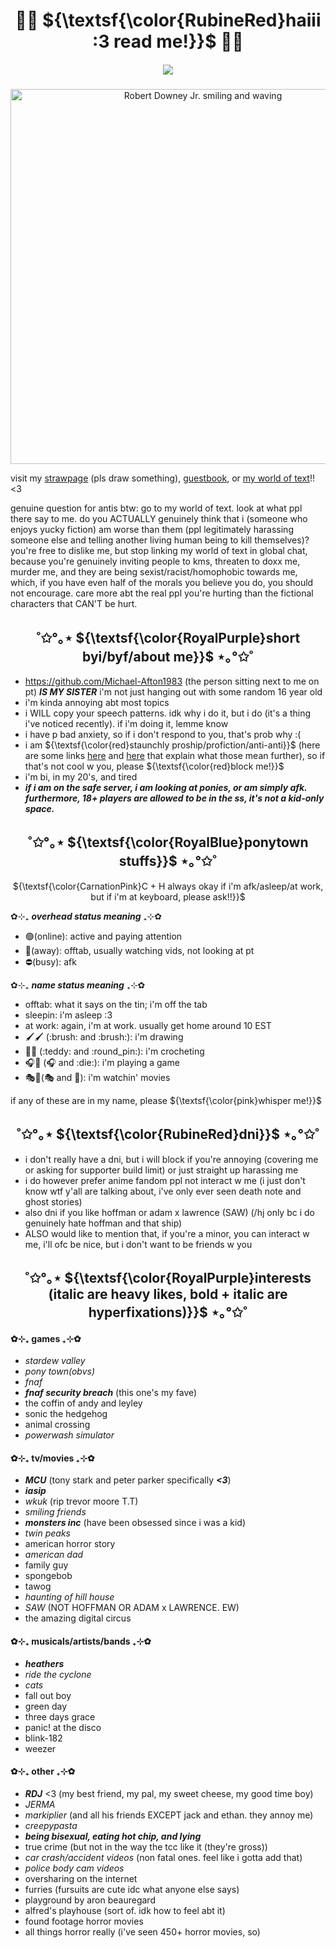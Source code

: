 <h1 align="center"> 🌈🍖 ${\textsf{\color{RubineRed}haiii :3 read me!}}$ 🍖🌈 </h1> 
 
<h5 align="center">
 
![](https://komarev.com/ghpvc/?username=MissSkunkye&color=ff63c1)

</h5>


<p align="center">
<img width="600" src="https://64.media.tumblr.com/272f6b93a030839733ebddcfdef335de/tumblr_mv7chh1gmf1qajc4eo1_500.gif" alt="Robert Downey Jr. smiling and waving">
</p> 

visit my [strawpage](https://missskunky.straw.page/) (pls draw something), [guestbook](http://users3.smartgb.com/g/g.php?a=s&i=g36-36309-7f), or [my world of text](https://ourworldoftext.com/skunkys_world)!!<3

genuine question for antis btw: go to my world of text. look at what ppl there say to me. do you ACTUALLY genuinely think that i (someone who enjoys yucky fiction) am worse than them (ppl legitimately harassing someone else and telling another living human being to kill themselves)? you're free to dislike me, but stop linking my world of text in global chat, because you're genuinely inviting people to kms, threaten to doxx me, murder me, and they are being sexist/racist/homophobic towards me, which, if you have even half of the morals you believe you do, you should not encourage. care more abt the real ppl you're hurting than the fictional characters that CAN'T be hurt. 

<h2 align="center">˚✩°｡⋆ ${\textsf{\color{RoyalPurple}short byi/byf/about me}}$ ⋆｡°✩˚</h2>

- https://github.com/Michael-Afton1983 (the person sitting next to me on pt) ***IS MY SISTER*** i'm not just hanging out with some random 16 year old
- i'm kinda annoying abt most topics
- i WILL copy your speech patterns. idk why i do it, but i do (it's a thing i've noticed recently). if i'm doing it, lemme know
- i have p bad anxiety, so if i don't respond to you, that's prob why :(
- i am ${\textsf{\color{red}staunchly proship/profiction/anti-anti}}$ (here are some links [here](https://rentry.co/shipmeaning) and [here](https://define-proship.carrd.co/) that explain what those mean further), so if that's not cool w you, please ${\textsf{\color{red}block me!}}$
- i'm bi, in my 20's, and tired
- ***if i am on the safe server, i am looking at ponies, or am simply afk. furthermore, 18+ players are allowed to be in the ss, it's not a kid-only space.***
<h2 align="center">˚✩°｡⋆ ${\textsf{\color{RoyalBlue}ponytown stuffs}}$ ⋆｡°✩˚</h2>
<p align="center">${\textsf{\color{CarnationPink}C + H always okay if i'm afk/asleep/at work, but if i'm at keyboard, please ask!!}}$</p>

✿⊹₊ ***overhead status meaning*** ₊⊹✿

- 🟢(online): active and paying attention
- 🌙(away): offtab, usually watching vids, not looking at pt
- ⛔(busy): afk

✿⊹₊ ***name status meaning*** ₊⊹✿
- offtab: what it says on the tin; i'm off the tab
- sleepin: i'm asleep :3
- at work: again, i'm at work. usually get home around 10 EST
- 🖌️🖌️ (:brush: and :brush:): i'm drawing
- 🧸📍 (:teddy: and :round_pin:): i'm crocheting
- 🎧🎲 (:headphones: and :die:): i'm playing a game
- 🎭👀(:performing_arts: and :eyes:): i'm watchin' movies

if any of these are in my name, please ${\textsf{\color{pink}whisper me!}}$
<h2 align="center">˚✩°｡⋆ ${\textsf{\color{RubineRed}dni}}$ ⋆｡°✩˚</h2>

- i don't really have a dni, but i will block if you're annoying (covering me or asking for supporter build limit) or just straight up harassing me
- i do however prefer anime fandom ppl not interact w me (i just don't know wtf y'all are talking about, i've only ever seen death note and ghost stories)
- also dni if you like hoffman or adam x lawrence (SAW) (/hj only bc i do genuinely hate hoffman and that ship)
- ALSO would like to mention that, if you're a minor, you can interact w me, i'll ofc be nice, but i don't want to be friends w you
### <h2 align="center">˚✩°｡⋆ ${\textsf{\color{RoyalPurple}interests (italic are heavy likes, bold + italic are hyperfixations)}}$ ⋆｡°✩˚</h2>
#### ✿⊹₊ games ₊⊹✿
- *stardew valley*
- *pony town(obvs)*
- *fnaf*
- ***fnaf security breach*** (this one's my fave)
- the coffin of andy and leyley
- sonic the hedgehog
- animal crossing
- *powerwash simulator*
#### ✿⊹₊ tv/movies ₊⊹✿
- ***MCU*** (tony stark and peter parker specifically ***<3***)
- ***iasip***
- *wkuk* (rip trevor moore T.T)
- *smiling friends*
- ***monsters inc*** (have been obsessed since i was a kid)
- *twin peaks*
- american horror story
- *american dad*
- family guy
- spongebob
- tawog
- *haunting of hill house*
- *SAW* (NOT HOFFMAN OR ADAM x LAWRENCE. EW)
- the amazing digital circus
#### ✿⊹₊ musicals/artists/bands ₊⊹✿
- ***heathers***
- *ride the cyclone*
- *cats*
- fall out boy 
- green day
- three days grace
- panic! at the disco
- blink-182
- weezer
#### ✿⊹₊ other ₊⊹✿
- ***RDJ*** <3 (my best friend, my pal, my sweet cheese, my good time boy)
- *JERMA*
- *markiplier* (and all his friends EXCEPT jack and ethan. they annoy me)
- *creepypasta*
- ***being bisexual, eating hot chip, and lying***
- true crime (but not in the way the tcc like it (they're gross))
- *car crash/accident videos* (non fatal ones. feel like i gotta add that)
- *police body cam videos*
- oversharing on the internet
- furries (fursuits are cute idc what anyone else says)
- playground by aron beauregard
- alfred's playhouse (sort of. idk how to feel abt it)
- found footage horror movies
- all things horror really (i've seen 450+ horror movies, so)
